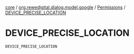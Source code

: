 [core](../../index.md) / [org.rewedigital.dialog.model.google](../index.md) / [Permissions](index.md) / [DEVICE_PRECISE_LOCATION](./-d-e-v-i-c-e_-p-r-e-c-i-s-e_-l-o-c-a-t-i-o-n.md)

# DEVICE_PRECISE_LOCATION

`DEVICE_PRECISE_LOCATION`